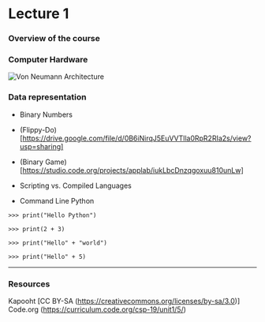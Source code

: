 # Lecture 1
### Overview of the course

### Computer Hardware
![Von Neumann Architecture](https://upload.wikimedia.org/wikipedia/commons/e/e5/Von_Neumann_Architecture.svg)

### Data representation
  - Binary Numbers
  - (Flippy-Do)[https://drive.google.com/file/d/0B6iNirqJ5EuVVTlla0RpR2RIa2s/view?usp=sharing]
  - (Binary Game)[https://studio.code.org/projects/applab/iukLbcDnzqgoxuu810unLw]
- Scripting vs. Compiled Languages

- Command Line Python

```
>>> print("Hello Python")

>>> print(2 + 3)

>>> print("Hello" + "world")

>>> print("Hello" + 5)
```

---
### Resources
Kapooht [CC BY-SA (https://creativecommons.org/licenses/by-sa/3.0)]  
Code.org (https://curriculum.code.org/csp-19/unit1/5/)  
